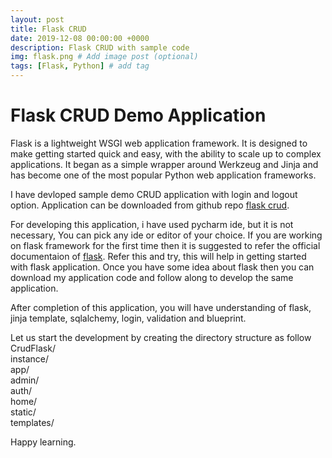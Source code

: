 ```yaml
---
layout: post
title: Flask CRUD
date: 2019-12-08 00:00:00 +0000
description: Flask CRUD with sample code
img: flask.png # Add image post (optional)
tags: [Flask, Python] # add tag
---
```

# Flask CRUD Demo Application

Flask is a lightweight WSGI web application framework. It is designed to make getting started quick and easy, with the ability to scale up to complex applications. It began as a simple wrapper around Werkzeug and Jinja and has become one of the most popular Python web application frameworks.  

I have devloped sample demo CRUD application with login and logout option. Application can be downloaded from github repo [flask crud](https://github.com/rajnathsah/CrudFlask).

For developing this application, i have used pycharm ide, but it is not necessary, You can pick any ide or editor of your choice. If you are working on flask framework for the first time then it is suggested to refer the official documentaion of [flask](https://flask.palletsprojects.com/en/1.1.x/). Refer this and try, this will help in getting started with flask application. Once you have some idea about flask then you can download my application code and follow along to develop the same application.  

After completion of this application, you will have understanding of flask, jinja template, sqlalchemy, login, validation and blueprint.

Let us start the development by creating the directory structure as follow  
CrudFlask/  
          instance/  
          app/  
            admin/  
            auth/  
            home/  
            static/  
            templates/  


Happy learning.
